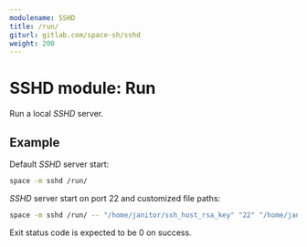 ```yaml
---
modulename: SSHD
title: /run/
giturl: gitlab.com/space-sh/sshd
weight: 200
---
```

# SSHD module: Run

Run a local _SSHD_ server.


## Example

Default _SSHD_ server start:
```sh
space -m sshd /run/
```

_SSHD_ server start on port 22 and customized file paths:
```sh
space -m sshd /run/ -- "/home/janitor/ssh_host_rsa_key" "22" "/home/janitor/authorized_keys"
```

Exit status code is expected to be 0 on success.
